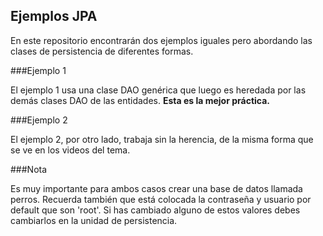 ## Ejemplos  JPA

En este repositorio encontrarán dos ejemplos iguales pero abordando las clases de persistencia de diferentes formas.

###Ejemplo 1

El ejemplo 1 usa una clase DAO genérica que luego es heredada por las demás clases DAO de las entidades. **Esta es la mejor práctica.**

###Ejemplo 2

El ejemplo 2, por otro lado, trabaja sin la herencia, de la misma forma que se ve en los videos del tema.

###Nota

Es muy importante para ambos casos crear una base de datos llamada perros. Recuerda también que está colocada la contraseña y usuario por default que son 'root'. Si has cambiado alguno de estos valores debes cambiarlos en la unidad de persistencia.
